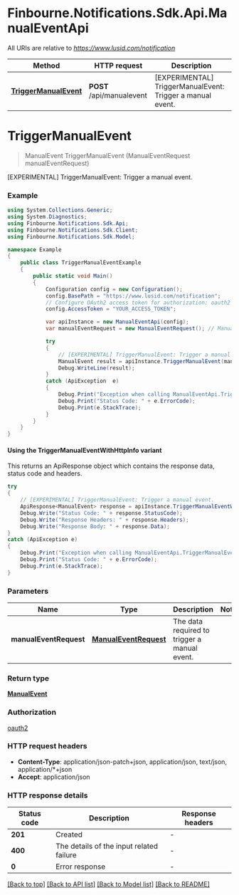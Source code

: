 # Finbourne.Notifications.Sdk.Api.ManualEventApi

All URIs are relative to *https://www.lusid.com/notification*

| Method | HTTP request | Description |
|--------|--------------|-------------|
| [**TriggerManualEvent**](ManualEventApi.md#triggermanualevent) | **POST** /api/manualevent | [EXPERIMENTAL] TriggerManualEvent: Trigger a manual event. |

<a id="triggermanualevent"></a>
# **TriggerManualEvent**
> ManualEvent TriggerManualEvent (ManualEventRequest manualEventRequest)

[EXPERIMENTAL] TriggerManualEvent: Trigger a manual event.

### Example
```csharp
using System.Collections.Generic;
using System.Diagnostics;
using Finbourne.Notifications.Sdk.Api;
using Finbourne.Notifications.Sdk.Client;
using Finbourne.Notifications.Sdk.Model;

namespace Example
{
    public class TriggerManualEventExample
    {
        public static void Main()
        {
            Configuration config = new Configuration();
            config.BasePath = "https://www.lusid.com/notification";
            // Configure OAuth2 access token for authorization: oauth2
            config.AccessToken = "YOUR_ACCESS_TOKEN";

            var apiInstance = new ManualEventApi(config);
            var manualEventRequest = new ManualEventRequest(); // ManualEventRequest | The data required to trigger a manual event.

            try
            {
                // [EXPERIMENTAL] TriggerManualEvent: Trigger a manual event.
                ManualEvent result = apiInstance.TriggerManualEvent(manualEventRequest);
                Debug.WriteLine(result);
            }
            catch (ApiException  e)
            {
                Debug.Print("Exception when calling ManualEventApi.TriggerManualEvent: " + e.Message);
                Debug.Print("Status Code: " + e.ErrorCode);
                Debug.Print(e.StackTrace);
            }
        }
    }
}
```

#### Using the TriggerManualEventWithHttpInfo variant
This returns an ApiResponse object which contains the response data, status code and headers.

```csharp
try
{
    // [EXPERIMENTAL] TriggerManualEvent: Trigger a manual event.
    ApiResponse<ManualEvent> response = apiInstance.TriggerManualEventWithHttpInfo(manualEventRequest);
    Debug.Write("Status Code: " + response.StatusCode);
    Debug.Write("Response Headers: " + response.Headers);
    Debug.Write("Response Body: " + response.Data);
}
catch (ApiException e)
{
    Debug.Print("Exception when calling ManualEventApi.TriggerManualEventWithHttpInfo: " + e.Message);
    Debug.Print("Status Code: " + e.ErrorCode);
    Debug.Print(e.StackTrace);
}
```

### Parameters

| Name | Type | Description | Notes |
|------|------|-------------|-------|
| **manualEventRequest** | [**ManualEventRequest**](ManualEventRequest.md) | The data required to trigger a manual event. |  |

### Return type

[**ManualEvent**](ManualEvent.md)

### Authorization

[oauth2](../README.md#oauth2)

### HTTP request headers

 - **Content-Type**: application/json-patch+json, application/json, text/json, application/*+json
 - **Accept**: application/json


### HTTP response details
| Status code | Description | Response headers |
|-------------|-------------|------------------|
| **201** | Created |  -  |
| **400** | The details of the input related failure |  -  |
| **0** | Error response |  -  |

[[Back to top]](#) [[Back to API list]](../README.md#documentation-for-api-endpoints) [[Back to Model list]](../README.md#documentation-for-models) [[Back to README]](../README.md)

